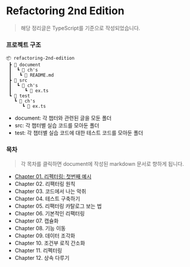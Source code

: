 # Refactoring 2nd Edition

> 해당 정리글은 TypeScript를 기준으로 작성되었습니다.

### 프로젝트 구조

```text
📦 refactoring-2nd-edition
 ┣ 📂 document
 ┃  ┗ 📂 ch's
 ┃   ┗ 📜 README.md 
 ┣ 📂 src  
 ┃  ┗ 📂 ch's    
 ┃     ┗ 📜 ex.ts 
 ┗ 📂 test
   ┗ 📂 ch's    
      ┗ 📜 ex.ts 
```

- document: 각 챕터와 관련된 글을 모둔 폴더
- src: 각 챕터별 실습 코드를 모아둔 폴더
- test: 각 챕터별 실습 코드에 대한 테스트 코드를 모아둔 폴더


### 목차
> 각 목차를 클릭하면 document에 작성된 markdown 문서로 향하게 됩니다.

- [Chapter 01. 리펙터링: 첫번째 예시](./document/ch01/README.md)
- Chapter 02. 리팩터링 원칙
- Chapter 03. 코드에서 나는 악취
- Chapter 04. 테스트 구축하기
- Chapter 05. 리팩터링 카탈로그 보는 법
- Chapter 06. 기본적인 리팩터링
- Chapter 07. 캡슐화
- Chapter 08. 기능 이동
- Chapter 09. 데이터 조각화
- Chapter 10. 조건부 로직 간소화
- Chapter 11. 리펙터링
- Chapter 12. 상속 다루기